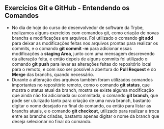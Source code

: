 ## Exercícios Git e GitHub - Entendendo os Comandos
  * No dia de hoje do curso de desenvolvedor de software da Trybe, realizamos alguns exercícios com comandos git, como criação de novas branchs e modificações em arquivos. Foi utilizado o comando **git add** para deixar as modificações feitas nos arquivos prontas para realizar os commits, e o comando **git commit -m** para adicionar essas modificações a **staging Area**, junto com uma mensagem descrevendo da alteração feita, e então depois de alguns commits foi utilizado o comando **git push** para levar as alterações feitas do repositório local para o remoto, e com isso ser possível a abertura do **Pull Request** e do **Merge** das branchs, quando necessário.
  * Durante a alteração dos arquivos também foram utilizados comandos importantes no repositório remoto, como o comando **git status**, que mostra o status
atual da branch, mostra se existe alguma modificação que ainda não foi adicionada ou commitada, o comando **git branch**, que pode ser utulizado tanto para criação de uma nova branch, bastanto digitar o nome desejado no final do comando, ou então para listar as branchs atuais, e o comando **git checkout**,
utilizado para realizar a troca entre as branchs criadas, bastanto apenas digitar o nome da branch que deseja selecionar no final do comando.

